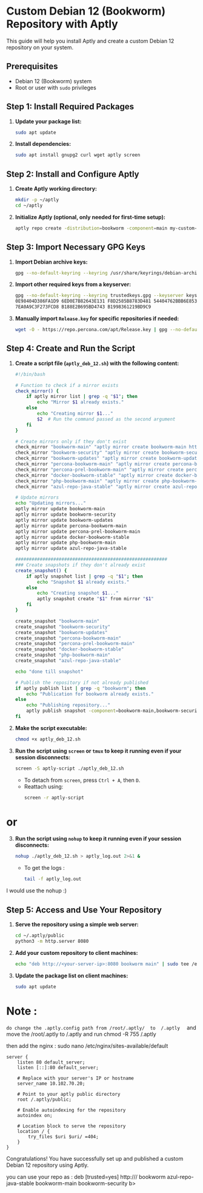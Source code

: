 
# Custom Debian 12 (Bookworm) Repository with Aptly

This guide will help you install Aptly and create a custom Debian 12 repository on your system.

## Prerequisites

- Debian 12 (Bookworm) system
- Root or user with `sudo` privileges

## Step 1: Install Required Packages

1. **Update your package list:**
   ```bash
   sudo apt update
   ```

2. **Install dependencies:**
   ```bash
   sudo apt install gnupg2 curl wget aptly screen
   ```

## Step 2: Install and Configure Aptly

1. **Create Aptly working directory:**
   ```bash
   mkdir -p ~/aptly
   cd ~/aptly
   ```

2. **Initialize Aptly (optional, only needed for first-time setup):**
   ```bash
   aptly repo create -distribution=bookworm -component=main my-custom-repo
   ```

## Step 3: Import Necessary GPG Keys

1. **Import Debian archive keys:**
   ```bash
   gpg --no-default-keyring --keyring /usr/share/keyrings/debian-archive-keyring.gpg --export | gpg --no-default-keyring --keyring trustedkeys.gpg --import
   ```

2. **Import other required keys from a keyserver:**
   ```bash
   gpg --no-default-keyring --keyring trustedkeys.gpg --keyserver keyserver.ubuntu.com --recv-keys \
   0E98404D386FA1D9 6ED0E7B82643E131 F8D2585B8783D481 54404762BBB6E853 BDE6D2B9216EC7A8 9334A25F8507EFA5 \
   7EA0A9C3F273FCD8 B188E2B695BD4743 B1998361219BD9C9
   ```

3. **Manually import `Release.key` for specific repositories if needed:**
   ```bash
   wget -O - https://repo.percona.com/apt/Release.key | gpg --no-default-keyring --keyring trustedkeys.gpg --import
   ```

## Step 4: Create and Run the Script

1. **Create a script file (`aptly_deb_12.sh`) with the following content:**

   ```bash
   #!/bin/bash

   # Function to check if a mirror exists
   check_mirror() {
       if aptly mirror list | grep -q "$1"; then
           echo "Mirror $1 already exists."
       else
           echo "Creating mirror $1..."
           $2  # Run the command passed as the second argument
       fi
   }

   # Create mirrors only if they don't exist
   check_mirror "bookworm-main" "aptly mirror create bookworm-main http://deb.debian.org/debian bookworm main"
   check_mirror "bookworm-security" "aptly mirror create bookworm-security http://security.debian.org/debian-security bookworm-security main"
   check_mirror "bookworm-updates" "aptly mirror create bookworm-updates http://deb.debian.org/debian bookworm-updates main"
   check_mirror "percona-bookworm-main" "aptly mirror create percona-bookworm-main http://repo.percona.com/apt bookworm main"
   check_mirror "percona-prel-bookworm-main" "aptly mirror create percona-prel-bookworm-main http://repo.percona.com/prel/apt bookworm main"
   check_mirror "docker-bookworm-stable" "aptly mirror create docker-bookworm-stable https://download.docker.com/linux/debian bookworm stable"
   check_mirror "php-bookworm-main" "aptly mirror create php-bookworm-main https://packages.sury.org/php/ bookworm main"
   check_mirror "azul-repo-java-stable" "aptly mirror create azul-repo-java-stable https://repos.azul.com/zulu/deb/ stable main"

   # Update mirrors
   echo "Updating mirrors..."
   aptly mirror update bookworm-main
   aptly mirror update bookworm-security
   aptly mirror update bookworm-updates
   aptly mirror update percona-bookworm-main
   aptly mirror update percona-prel-bookworm-main
   aptly mirror update docker-bookworm-stable
   aptly mirror update php-bookworm-main
   aptly mirror update azul-repo-java-stable

   ########################################################
   ### Create snapshots if they don't already exist
   create_snapshot() {
       if aptly snapshot list | grep -q "$1"; then
           echo "Snapshot $1 already exists."
       else
           echo "Creating snapshot $1..."
           aptly snapshot create "$1" from mirror "$1"
       fi
   }

   create_snapshot "bookworm-main"
   create_snapshot "bookworm-security"
   create_snapshot "bookworm-updates"
   create_snapshot "percona-bookworm-main"
   create_snapshot "percona-prel-bookworm-main"
   create_snapshot "docker-bookworm-stable"
   create_snapshot "php-bookworm-main"
   create_snapshot "azul-repo-java-stable"

   echo "done till snapshot"

   # Publish the repository if not already published
   if aptly publish list | grep -q "bookworm"; then
       echo "Publication for bookworm already exists."
   else
       echo "Publishing repository..."
       aptly publish snapshot -component=bookworm-main,bookworm-security,bookworm-updates,percona-bookworm-main,percona-prel-bookworm-main,docker-bookworm-stable,php-bookworm-main,azul-repo-java-stable -distribution=bookworm bookworm-main bookworm-security bookworm-updates percona-bookworm-main percona-prel-bookworm-main docker-bookworm-stable php-bookworm-main azul-repo-java-stable
   fi
   ```

2. **Make the script executable:**
   ```bash
   chmod +x aptly_deb_12.sh
   ```

3. **Run the script using `screen` or `tmux` to keep it running even if your session disconnects:**
   ```bash
   screen -S aptly-script ./aptly_deb_12.sh
   ```

   - To detach from `screen`, press `Ctrl + A`, then `D`.
   - Reattach using:
     ```bash
     screen -r aptly-script
     ```
# or 

3. **Run the script using `nohup` to keep it running even if your session disconnects:**
   ```bash
   nohup ./aptly_deb_12.sh > aptly_log.out 2>&1 &
   ```

   - To get the logs :
     ```bash
     tail -f aptly_log.out
     ```
I would use the nohup :) 
    
## Step 5: Access and Use Your Repository

1. **Serve the repository using a simple web server:**
   ```bash
   cd ~/.aptly/public
   python3 -m http.server 8080
   ```

2. **Add your custom repository to client machines:**
   ```bash
   echo "deb http://<your-server-ip>:8080 bookworm main" | sudo tee /etc/apt/sources.list.d/my-custom-repo.list
   ```

3. **Update the package list on client machines:**
   ```bash
   sudo apt update
   ```
   


# Note : 
` do change the .aptly.config path from /root/.aptly/  to  /.aptly  
`
and move the /root/.aptly to /.aptly 
and run chmod -R 755 /.aptly 


then add the nginx : 
sudo nano /etc/nginx/sites-available/default

```
server {
    listen 80 default_server;
    listen [::]:80 default_server;

    # Replace with your server's IP or hostname
    server_name 10.102.70.20;

    # Point to your aptly public directory
    root /.aptly/public;

    # Enable autoindexing for the repository
    autoindex on;

    # Location block to serve the repository
    location / {
        try_files $uri $uri/ =404;
    }
}

```




Congratulations! You have successfully set up and published a custom Debian 12 repository using Aptly.


you can use your repo as : 
deb [trusted=yes] http://<ip of the ma>/ bookworm azul-repo-java-stable bookworm-main bookworm-security b>